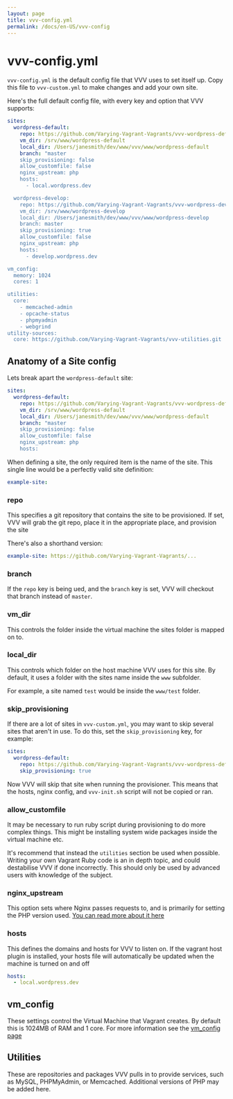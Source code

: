 ```yaml
---
layout: page
title: vvv-config.yml
permalink: /docs/en-US/vvv-config
---
```


# vvv-config.yml

`vvv-config.yml` is the default config file that VVV uses to set itself up. Copy this file to `vvv-custom.yml` to make changes and add your own site.

Here's the full default config file, with every key and option that VVV supports:

```yaml
sites:
  wordpress-default:
    repo: https://github.com/Varying-Vagrant-Vagrants/vvv-wordpress-default.git
    vm_dir: /srv/www/wordpress-default
    local_dir: /Users/janesmith/dev/www/vvv/www/wordpress-default
    branch: "master
    skip_provisioning: false
    allow_customfile: false
    nginx_upstream: php
    hosts:
      - local.wordpress.dev

  wordpress-develop:
    repo: https://github.com/Varying-Vagrant-Vagrants/vvv-wordpress-develop.git
    vm_dir: /srv/www/wordpress-develop
    local_dir: /Users/janesmith/dev/www/vvv/www/wordpress-develop
    branch: master
    skip_provisioning: true
    allow_customfile: false
    nginx_upstream: php
    hosts:
      - develop.wordpress.dev

vm_config:
  memory: 1024
  cores: 1

utilities:
  core:
    - memcached-admin
    - opcache-status
    - phpmyadmin
    - webgrind
utility-sources:
  core: https://github.com/Varying-Vagrant-Vagrants/vvv-utilities.git
```

## Anatomy of a Site config

Lets break apart the `wordpress-default` site:

```yaml
sites:
  wordpress-default:
    repo: https://github.com/Varying-Vagrant-Vagrants/vvv-wordpress-default.git
    vm_dir: /srv/www/wordpress-default
    local_dir: /Users/janesmith/dev/www/vvv/www/wordpress-default
    branch: "master
    skip_provisioning: false
    allow_customfile: false
    nginx_upstream: php
    hosts:
```

When defining a site, the only required item is the name of the site. This single line would be a perfectly valid site definition:

```yaml
example-site:
```


### repo

This specifies a git repository that contains the site to be provisioned. If set, VVV will grab the git repo, place it in the appropriate place, and provision the site

There's also a shorthand version:

```yaml
example-site: https://github.com/Varying-Vagrant-Vagrants/...
```

### branch

If the `repo` key is being ued, and the `branch` key is set, VVV will checkout that branch instead of `master`.

### vm_dir

This controls the folder inside the virtual machine the sites folder is mapped on to.

### local_dir

This controls which folder on the host machine VVV uses for this site. By default, it uses a folder with the sites name inside the `www` subfolder.

For example, a site named `test` would be inside the `www/test` folder.

### skip_provisioning

If there are a lot of sites in `vvv-custom.yml`, you may want to skip several sites that aren't in use. To do this, set the `skip_provisioning` key, for example:

```yaml
sites:
  wordpress-default:
    repo: https://github.com/Varying-Vagrant-Vagrants/vvv-wordpress-default.git
    skip_provisioning: true
```

Now VVV will skip that site when running the provisioner. This means that the hosts, nginx config, and `vvv-init.sh` script will not be copied or ran.

### allow_customfile

It may be necessary to run ruby script during provisioning to do more complex things. This might be installing system wide packages inside the virtual machine etc.

It's recommend that instead the `utilities` section be used when possible. Writing your own Vagrant Ruby code is an in depth topic, and could destabilise VVV if done incorrectly. This should only be used by advanced users with knowledge of the subject.

### nginx_upstream

This option sets where Nginx passes requests to, and is primarily for setting the PHP version used. [You can read more about it here](adding-a-new-site/changing-php-version.md)

### hosts

This defines the domains and hosts for VVV to listen on. If the vagrant host plugin is installed, your hosts file will automatically be updated when the machine is turned on and off

```yaml
hosts:
  - local.wordpress.dev
```

## vm_config

These settings control the Virtual Machine that Vagrant creates. By default this is 1024MB of RAM and 1 core. For more information see the [vm_config page](vm_config.md)

## Utilities

These are repositories and packages VVV pulls in to provide services, such as MySQL, PHPMyAdmin, or Memcached. Additional versions of PHP may be added here.
